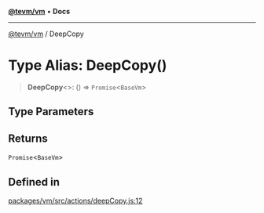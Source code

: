 [**@tevm/vm**](../README.md) • **Docs**

***

[@tevm/vm](../globals.md) / DeepCopy

# Type Alias: DeepCopy()

> **DeepCopy**\<\>: () => `Promise`\<`BaseVm`\>

## Type Parameters

## Returns

`Promise`\<`BaseVm`\>

## Defined in

[packages/vm/src/actions/deepCopy.js:12](https://github.com/evmts/tevm-monorepo/blob/main/packages/vm/src/actions/deepCopy.js#L12)
